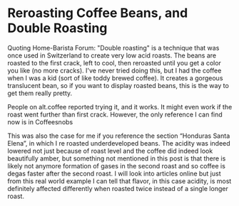 # Reroasting Coffee Beans, and Double Roasting

Quoting Home-Barista Forum:
"Double roasting" is a technique that was once used in Switzerland to create very low acid roasts. The beans are roasted to the first crack, left to cool, then reroasted until you get a color you like (no more cracks). I've never tried doing this, but I had the coffee when I was a kid (sort of like toddy brewed coffee). It creates a gorgeous translucent bean, so if you want to display roasted beans, this is the way to get them really pretty.

People on alt.coffee reported trying it, and it works. It might even work if the roast went further than first crack. However, the only reference I can find now is in Coffeesnobs

This was also the case for me if you reference the section “Honduras Santa Elena”, in which I re roasted underdeveloped beans. The acidity was indeed lowered not just because of roast level and the coffee did indeed look beautifully amber, but something not mentioned in this post is that there is likely not anymore formation of gases in the second roast and so coffee is degas faster after the second roast. I will look into articles online but just from this real world example I can tell that flavor, in this case acidity, is most definitely affected differently when roasted twice instead of a single longer roast.
